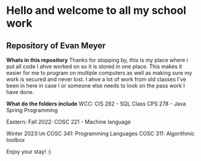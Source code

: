 # Hello and welcome to all my school work
## Repository of Evan Meyer

**Whats in this repository**
Thanks for stopping by, this is my place where i put all code I ahve worked on so it is stored in one place. This makes it easier for me to program on multiple computers as well as making sure my work is secured and never lost. I ahve a lot of work from old classes I've been in here in case I or someone else needs to look on the pass work I have done.

**What do the folders include**
WCC:
  CIS 282 - SQL Class
  CPS 278 - Java Spring Programming
  
Eastern:
  Fall 2022:
    COSC 221 - Machine language
    
  Winter 2023:\m
    COSC 341: Programming Languages
    COSC 311: Algorithmic toolbox
    
Enjoy your stay! :)
